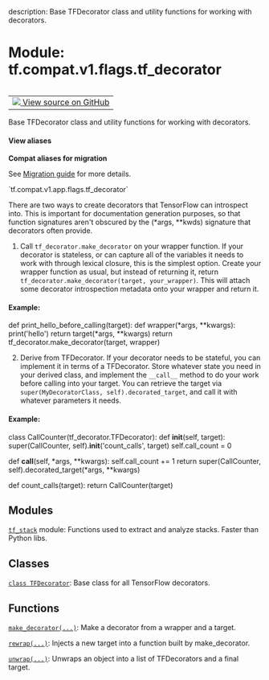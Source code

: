 description: Base TFDecorator class and utility functions for working with decorators.

<div itemscope itemtype="http://developers.google.com/ReferenceObject">
<meta itemprop="name" content="tf.compat.v1.flags.tf_decorator" />
<meta itemprop="path" content="Stable" />
</div>

# Module: tf.compat.v1.flags.tf_decorator

<!-- Insert buttons and diff -->

<table class="tfo-notebook-buttons tfo-api nocontent" align="left">
<td>
  <a target="_blank" href="https://github.com/tensorflow/tensorflow/blob/r2.2/tensorflow/python/util/tf_decorator.py">
    <img src="https://www.tensorflow.org/images/GitHub-Mark-32px.png" />
    View source on GitHub
  </a>
</td>
</table>



Base TFDecorator class and utility functions for working with decorators.

<section class="expandable">
  <h4 class="showalways">View aliases</h4>
  <p>
<b>Compat aliases for migration</b>
<p>See
<a href="https://www.tensorflow.org/guide/migrate">Migration guide</a> for
more details.</p>
<p>`tf.compat.v1.app.flags.tf_decorator`</p>
</p>
</section>


There are two ways to create decorators that TensorFlow can introspect into.
This is important for documentation generation purposes, so that function
signatures aren't obscured by the (*args, **kwds) signature that decorators
often provide.

1. Call `tf_decorator.make_decorator` on your wrapper function. If your
decorator is stateless, or can capture all of the variables it needs to work
with through lexical closure, this is the simplest option. Create your wrapper
function as usual, but instead of returning it, return
`tf_decorator.make_decorator(target, your_wrapper)`. This will attach some
decorator introspection metadata onto your wrapper and return it.

#### Example:


def print_hello_before_calling(target):
  def wrapper(*args, **kwargs):
    print('hello')
    return target(*args, **kwargs)
  return tf_decorator.make_decorator(target, wrapper)


2. Derive from TFDecorator. If your decorator needs to be stateful, you can
implement it in terms of a TFDecorator. Store whatever state you need in your
derived class, and implement the `__call__` method to do your work before
calling into your target. You can retrieve the target via
`super(MyDecoratorClass, self).decorated_target`, and call it with whatever
parameters it needs.

#### Example:


class CallCounter(tf_decorator.TFDecorator):
  def __init__(self, target):
    super(CallCounter, self).__init__('count_calls', target)
    self.call_count = 0

  def __call__(self, *args, **kwargs):
    self.call_count += 1
    return super(CallCounter, self).decorated_target(*args, **kwargs)

def count_calls(target):
  return CallCounter(target)


## Modules

[`tf_stack`](../../../../tf/compat/v1/flags/tf_decorator/tf_stack.md) module: Functions used to extract and analyze stacks.  Faster than Python libs.

## Classes

[`class TFDecorator`](../../../../tf/compat/v1/flags/tf_decorator/TFDecorator.md): Base class for all TensorFlow decorators.

## Functions

[`make_decorator(...)`](../../../../tf/compat/v1/flags/tf_decorator/make_decorator.md): Make a decorator from a wrapper and a target.

[`rewrap(...)`](../../../../tf/compat/v1/flags/tf_decorator/rewrap.md): Injects a new target into a function built by make_decorator.

[`unwrap(...)`](../../../../tf/compat/v1/flags/tf_decorator/unwrap.md): Unwraps an object into a list of TFDecorators and a final target.

